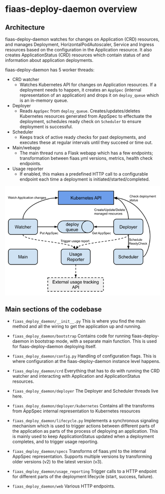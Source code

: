 # fiaas-deploy-daemon overview

## Architecture

fiaas-deploy-daemon watches for changes on Application (CRD) resources, and manages Deployment, HorizontalPodAutoscaler, Service and Ingress resources based on the configuration in the Application resource. It also creates ApplicationStatus (CRD) resources which contain status of and information about application deployments.

fiaas-deploy-daemon has 5 worker threads:

- CRD watcher
  - Watches Kubernetes API for changes on Application resources. If a deployment needs to happen, it creates an `AppSpec` (internal representation of an application) and drops it on `deploy_queue` which is an in-memory queue.
- Deployer
  - Reads `AppSpec` from `deploy_queue`. Creates/updates/deletes Kubernetes resources generated from AppSpec to effectuate the deployment, schedules ready check on `Scheduler` to ensure deployment is successful.
- Scheduler
  - Keeps track of active ready checks for past deployments, and executes these at regular intervals until they succeed or time out.
- Main/webapp
  - The main thread runs a Flask webapp which has a few endpoints; transformation between fiaas.yml versions, metrics, health check endpoints.
- Usage reporter
  - If enabled, this makes a predefined HTTP call to a configurable endpoint each time a deployment is initiated/started/completed.

![fiaas-deploy-daemon architecture diagram illustrating the description above](architecture-diagram.png)

## Main sections of the codebase

- `fiaas_deploy_daemon/__init__.py`
This is where you find the main method and all the wiring to get the application up and running.

- `fiaas_deploy_daemon/bootstrap`
Contains code for running fiaas-deploy-daemon in bootstrap mode, with a separate main function. This is used for fiaas-deploy-daemon deploying itself.

- `fiaas_deploy_daemon/config.py`
Handling of configuration flags. This is where configuration at the fiaas-deploy-daemon instance level happens.

- `fiaas_deploy_daemon/crd`
Everything that has to do with running the CRD watcher and interacting with Application and ApplicationStatus resources.

- `fiaas_deploy_daemon/deployer`
The Deployer and Scheduler threads live here.

- `fiaas_deploy_daemon/deployer/kubernetes`
Contains all the transforms from AppSpec internal representation to Kubernetes resources

- `fiaas_deploy_daemon/lifecycle.py`
Implements a synchronous signaling mechanism which is used to trigger actions between different parts of the application as parts of the process of deploying an application. This is mainly used to keep ApplicationStatus updated when a deployment completes, and to trigger usage reporting.

- `fiaas_deploy_daemon/specs`
Transforms of fiaas.yml to the internal AppSpec representation. Supports multiple versions by transforming older versions (v2) to the latest version (v3).

- `fiaas_deploy_daemon/usage_reporting`
Trigger calls to a HTTP endpoint for different parts of the deployment lifecycle (start, success, failure).

- `fiaas_deploy_daemon/web`
Various HTTP endpoints.
